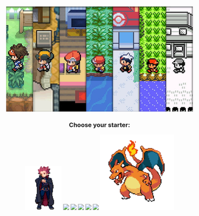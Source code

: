 <p alaing="center"> 
<img src="https://github.com/vimirsi/vimirsi/blob/main/landscape_pokemon.jpg" width= "1000" /> 
</p>   

 <h3 align="center">Choose your starter: </h3>
 <div align="center">
     <img src="https://github.com/vimirsi/vimirsi/blob/main/Lance.gif" width="100" />  
     <img src="https://cdn.jsdelivr.net/gh/devicons/devicon/icons/java/java-original-wordmark.svg" width="60" />     
     <img src="https://cdn.jsdelivr.net/gh/devicons/devicon/icons/python/python-original-wordmark.svg" width= "60"/>
     <img src="https://cdn.jsdelivr.net/gh/devicons/devicon/icons/mysql/mysql-original-wordmark.svg" width="60"/>
     <img src="https://cdn.jsdelivr.net/gh/devicons/devicon/icons/csharp/csharp-original.svg" width="60" />
     <img src="https://cdn.jsdelivr.net/gh/devicons/devicon/icons/gitlab/gitlab-original-wordmark.svg" width="60" />
     <img aling = "right" src="https://github.com/vimirsi/vimirsi/blob/main/Charizard.gif" width = "200" />
 </div>

